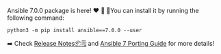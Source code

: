  Ansible 7.0.0 package is here! ❤️
🔗<FORUM LINK>
💽You can install it by running the following command:

```
python3 -m pip install ansible==7.0.0 --user
```

➡️ Check [Release Notes📦️🗒️](https://github.com/ansible-community/ansible-build-data/blob/7.0.0/7/CHANGELOG-v7.md) and [Ansible 7 Porting Guide](https://docs.ansible.com/ansible/devel/porting_guides/porting_guide_7.html) for more details!
